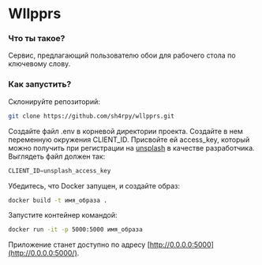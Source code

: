 # Wllpprs

### Что ты такое?

Сервис, предлагающий пользователю обои для рабочего стола по ключевому слову.

### Как запустить?

Склонируйте репозиторий:

```bash
git clone https://github.com/sh4rpy/wllpprs.git
```

Создайте файл .env в корневой директории проекта. Создайте в нем переменную окружения CLIENT_ID. Присвойте ей access_key, который можно получить при регистрации на [unsplash](https://unsplash.com) в качестве разработчика. Выглядеть файл должен так:

```python
CLIENT_ID=unsplash_access_key
```

Убедитесь, что Docker запущен, и  создайте образ:

```bash
docker build -t имя_образа .
```

Запустите контейнер командой:

```bash
docker run -it -p 5000:5000 имя_образа
```

Приложение станет доступно по адресу [http://0.0.0.0:5000](http://0.0.0.0:5000/).